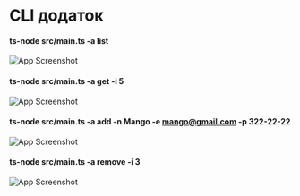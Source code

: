 # CLI додаток

#### ts-node src/main.ts -a list

![App Screenshot](https://i.ibb.co/hZwZTjv/list.png)

#### ts-node src/main.ts -a get -i 5

![App Screenshot](https://i.ibb.co/yVgMBBf/get.png)

#### ts-node src/main.ts -a add -n Mango -e mango@gmail.com -p 322-22-22

![App Screenshot](https://i.ibb.co/nBT0SSS/add.png)

#### ts-node src/main.ts -a remove -i 3

![App Screenshot](https://i.ibb.co/0rk1jP5/remove.png)
